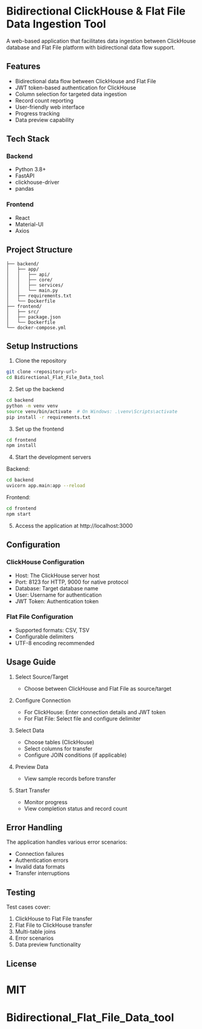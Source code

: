 # Bidirectional ClickHouse & Flat File Data Ingestion Tool

A web-based application that facilitates data ingestion between ClickHouse database and Flat File platform with bidirectional data flow support.

## Features

- Bidirectional data flow between ClickHouse and Flat File
- JWT token-based authentication for ClickHouse
- Column selection for targeted data ingestion
- Record count reporting
- User-friendly web interface
- Progress tracking
- Data preview capability

## Tech Stack

### Backend
- Python 3.8+
- FastAPI
- clickhouse-driver
- pandas

### Frontend
- React
- Material-UI
- Axios

## Project Structure

```
├── backend/
│   ├── app/
│   │   ├── api/
│   │   ├── core/
│   │   ├── services/
│   │   └── main.py
│   ├── requirements.txt
│   └── Dockerfile
├── frontend/
│   ├── src/
│   ├── package.json
│   └── Dockerfile
└── docker-compose.yml
```

## Setup Instructions

1. Clone the repository
```bash
git clone <repository-url>
cd Bidirectional_Flat_File_Data_tool
```

2. Set up the backend
```bash
cd backend
python -m venv venv
source venv/bin/activate  # On Windows: .\venv\Scripts\activate
pip install -r requirements.txt
```

3. Set up the frontend
```bash
cd frontend
npm install
```

4. Start the development servers

Backend:
```bash
cd backend
uvicorn app.main:app --reload
```

Frontend:
```bash
cd frontend
npm start
```

5. Access the application at http://localhost:3000

## Configuration

### ClickHouse Configuration
- Host: The ClickHouse server host
- Port: 8123 for HTTP, 9000 for native protocol
- Database: Target database name
- User: Username for authentication
- JWT Token: Authentication token

### Flat File Configuration
- Supported formats: CSV, TSV
- Configurable delimiters
- UTF-8 encoding recommended

## Usage Guide

1. Select Source/Target
   - Choose between ClickHouse and Flat File as source/target

2. Configure Connection
   - For ClickHouse: Enter connection details and JWT token
   - For Flat File: Select file and configure delimiter

3. Select Data
   - Choose tables (ClickHouse)
   - Select columns for transfer
   - Configure JOIN conditions (if applicable)

4. Preview Data
   - View sample records before transfer

5. Start Transfer
   - Monitor progress
   - View completion status and record count

## Error Handling

The application handles various error scenarios:
- Connection failures
- Authentication errors
- Invalid data formats
- Transfer interruptions

## Testing

Test cases cover:
1. ClickHouse to Flat File transfer
2. Flat File to ClickHouse transfer
3. Multi-table joins
4. Error scenarios
5. Data preview functionality

## License

MIT
=======
# Bidirectional_Flat_File_Data_tool

